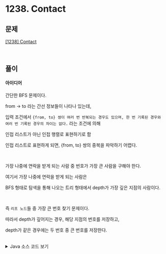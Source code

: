 # 1238. Contact

## 문제

[[1238] Contact](https://swexpertacademy.com/main/code/problem/problemDetail.do?contestProbId=AV15B1cKAKwCFAYD&categoryId=AV15B1cKAKwCFAYD&categoryType=CODE&problemTitle=1238&orderBy=FIRST_REG_DATETIME&selectCodeLang=ALL&select-1=&pageSize=10&pageIndex=1)

<br>

## 풀이

#### 아이디어

간단한 BFS 문제이다.

from -> to 라는 간선 정보들이 나타나 있는데,

입력 조건에서 `{from, to} 쌍이 여러 번 반복되는 경우도 있으며, 한 번 기록된 경우와 여러 번 기록된 경우의 차이는 없다.` 라는 조건에 의해

인접 리스트가 아닌 인접 행렬로 표현하기로 함

인접 리스트로 표현하게 되면, {from, to} 쌍의 중복을 파악하기 어렵다.

<br>

가장 나중에 연락을 받게 되는 사람 중 번호가 가장 큰 사람을 구해야 한다.

여기서 가장 나중에 연락을 받게 되는 사람은

BFS 형태로 탐색을 통해 나오는 트리 형태에서 depth가 가장 깊은 지점의 사람이다.

<br>

즉 `리프 노드`들 중 가장 큰 번호 찾기 문제이다.

따라서 depth가 깊어지는 경우, 해당 지점의 번호를 저장하고,

depth가 같은 경우에는 두 번호 중 큰 번호를 저장한다.


<br>


<details>
<summary>Java 소스 코드 보기</summary>
<div markdown="1">

```java

package com.study.swea;

import java.io.BufferedReader;
import java.io.IOException;
import java.io.InputStreamReader;
import java.util.LinkedList;
import java.util.Queue;
import java.util.StringTokenizer;

public class SWEA_1238 {
	static final int MAX = 100; // 최대 연락 인원
	static int[][] contacts; // 비상 연락망
	static boolean[] visited; // 연락 여부 표시
	static int depth, res; // 나중에 연락 받는 사람 중 번호가 가장 큰 사람
	
	public static void main(String[] args) throws IOException {
		BufferedReader br = new BufferedReader(new InputStreamReader(System.in));
		StringTokenizer st;

		for(int t = 1; t <= 10; t++) {
			st = new StringTokenizer(br.readLine(), " ");
			int N = Integer.parseInt(st.nextToken()); // 입력 받는 데이터의 길이
			int S = Integer.parseInt(st.nextToken()); // 시작점
			
			contacts = new int[MAX+1][MAX+1]; // 인접 행렬
			visited = new boolean[MAX+1];
			depth = Integer.MIN_VALUE;
			res = Integer.MIN_VALUE;
			
			st = new StringTokenizer(br.readLine(), " ");
			for(int i = 0; i < N/2; i++) {
				int from = Integer.parseInt(st.nextToken());
				int to = Integer.parseInt(st.nextToken());
				
				contacts[from][to] = 1; // 동일 데이터 오더라도, 그대로 1로 처리
			}
			
			bfs(S);
			
			System.out.printf("#%d %d%n", t, res);
		}
		
	}

	private static void bfs(int start) {
		Queue<int[]> q = new LinkedList<>();
		q.add(new int[] {start, 0});
		visited[start] = true;
		
		while(!q.isEmpty()) {
			int pos = q.peek()[0];
			int d = q.poll()[1];
			
			if(depth < d) { // depth가 깊어질수록, 나중에 연락 받음
				depth = d;
				res = pos;
			} else if(depth == d) { // 같은 depth일 경우, 
				if(res < pos) { // 번호 더 큰 사람 찾기
					res = pos;
				}
			}
			
			for(int i = 1; i <= MAX; i++) {
				// 방문한 곳이 아니고, 연결되어 있는 경우
				if(!visited[i] && contacts[pos][i] == 1) {
					visited[i] = true;
					q.add(new int[] {i, d+1}); // 큐에 추가
				}
			}
		}
	}
	
	
}

```

</details>
</div>
